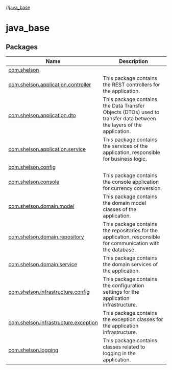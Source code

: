 //[java_base](index.md)

# java_base

## Packages

| Name | Description |
|---|---|
| [com.shelson](java_base/com.shelson/index.md) |  |
| [com.shelson.application.controller](java_base/com.shelson.application.controller/index.md) | This package contains the REST controllers for the application. | |
| [com.shelson.application.dto](java_base/com.shelson.application.dto/index.md) | This package contains the Data Transfer Objects (DTOs) used to transfer data between the layers of the application. | |
| [com.shelson.application.service](java_base/com.shelson.application.service/index.md) | This package contains the services of the application, responsible for business logic. | |
| [com.shelson.config](java_base/com.shelson.config/index.md) |  |
| [com.shelson.console](java_base/com.shelson.console/index.md) | This package contains the console application for currency conversion. | |
| [com.shelson.domain.model](java_base/com.shelson.domain.model/index.md) | This package contains the domain model classes of the application. | |
| [com.shelson.domain.repository](java_base/com.shelson.domain.repository/index.md) | This package contains the repositories for the application, responsible for communication with the database. | |
| [com.shelson.domain.service](java_base/com.shelson.domain.service/index.md) | This package contains the domain services of the application. | |
| [com.shelson.infrastructure.config](java_base/com.shelson.infrastructure.config/index.md) | This package contains the configuration settings for the application infrastructure. | |
| [com.shelson.infrastructure.exception](java_base/com.shelson.infrastructure.exception/index.md) | This package contains the exception classes for the application infrastructure. | |
| [com.shelson.logging](java_base/com.shelson.logging/index.md) | This package contains classes related to logging in the application. | |

